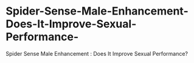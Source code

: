 # Spider-Sense-Male-Enhancement-Does-It-Improve-Sexual-Performance-
Spider Sense Male Enhancement : Does It Improve Sexual Performance?
